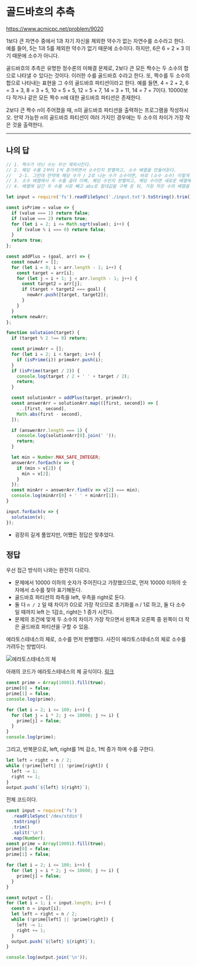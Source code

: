 # 골드바흐의 추측

https://www.acmicpc.net/problem/9020

1보다 큰 자연수 중에서  1과 자기 자신을 제외한 약수가 없는 자연수를 소수라고 한다. 예를 들어, 5는 1과 5를 제외한 약수가 없기 때문에 소수이다. 하지만, 6은 6 = 2 × 3 이기 때문에 소수가 아니다.

골드바흐의 추측은 유명한 정수론의 미해결 문제로, 2보다 큰 모든 짝수는 두 소수의 합으로 나타낼 수 있다는 것이다. 이러한 수를 골드바흐 수라고 한다. 또, 짝수를 두 소수의 합으로 나타내는 표현을 그 수의 골드바흐 파티션이라고 한다. 예를 들면, 4 = 2 + 2, 6 = 3 + 3, 8 = 3 + 5, 10 = 5 + 5, 12 = 5 + 7, 14 = 3 + 11, 14 = 7 + 7이다. 10000보다 작거나 같은 모든 짝수 n에 대한 골드바흐 파티션은 존재한다.

2보다 큰 짝수 n이 주어졌을 때, n의 골드바흐 파티션을 출력하는 프로그램을 작성하시오. 만약 가능한 n의 골드바흐 파티션이 여러 가지인 경우에는 두 소수의 차이가 가장 작은 것을 출력한다.

---

## 나의 답

``` js
// 1. 짝수가 아닌 수는 우선 제외시킨다.
// 2. 해당 수를 2부터 1씩 증가하면서 소수인지 판별하고, 소수 배열을 만들어둔다.
//   2-1. 그런데 만약에 해당 수가 / 2로 나눈 수가 소수이면, 바로 (소수 소수) 이렇게 return 한다. 이유는, 가장 차가 적은 소수이기 때문.
// 3. 소수 배열에서 두 수를 골라 더해, 해당 수인지 판별하고, 해당 수이면 새로운 배열에 담아둔다.
// 4. 배열에 담긴 두 수를 서로 빼고 abs로 절대값을 구해 둔 뒤, 가장 작은 수의 배열을 return 한다.

let input = require('fs').readFileSync('./input.txt').toString().trim().split('\n').map(Number);

const isPrime = value => {
  if (value === 1) return false;
  if (value === 2) return true;
  for (let i = 2; i <= Math.sqrt(value); i++) {
    if (value % i === 0) return false;
  }
  return true;
};

const addPlus = (goal, arr) => {
  const newArr = [];
  for (let i = 0; i < arr.length - 1; i++) {
    const target = arr[i];
    for (let j = i + 1; j < arr.length - 1; j++) {
      const target2 = arr[j];
      if (target + target2 === goal) {
        newArr.push([target, target2]);
      }
    }
  }
  return newArr;
};

function solutaion(target) {
  if (target % 2 !== 0) return;

  const primeArr = [];
  for (let i = 2; i < target; i++) {
    if (isPrime(i)) primeArr.push(i);
  }
  if (isPrime(target / 2)) {
    console.log(target / 2 + ' ' + target / 2);
    return;
  }

  const solutionArr = addPlus(target, primeArr);
  const answerArr = solutionArr.map(([first, second]) => [
    ...[first, second],
    Math.abs(first - second),
  ]);

  if (answerArr.length === 1) {
    console.log(solutionArr[0].join(' '));
    return;
  }

  let min = Number.MAX_SAFE_INTEGER;
  answerArr.forEach(v => {
    if (min > v[2]) {
      min = v[2];
    }
  });
  const minArr = answerArr.find(v => v[2] === min);
  console.log(minArr[0] + ' ' + minArr[1]);
}

input.forEach(v => {
  solutaion(v);
});
```

- 굉장히 길게 풀었지만, 어쨌든 정답은 맞추었다.

## 정답

우선 접근 방식이 나와는 완전히 다르다.

- 문제에서 10000 이하의 숫자가 주어진다고 가장했으므로, 먼저 10000 이하의 숫자에서 소수를 찾아 표기해둔다.
- 골드바흐 파티션의 좌측을 left, 우측을 right로 둔다.
- 둘 다 `n / 2` 일 때 차이가 0으로 가장 작으므로 초기화를 n / 1로 하고, 둘 다 소수 일 때까지 left 는 1감소, right는 1 증가 시킨다.
- 문제의 조건에 맞게 두 소수의 차이가 가장 작으면서 왼쪽과 오른쪽 중 왼쪽이 더 작은 골드바흐 파티션을 구할 수 있음.

에라토스테네스의 체로, 소수를 먼저 판별했다. 사진이 에라토스테네스의 체로 소수를 가려두는 방법이다.

![에라토스테네스의 체](https://github.com/pozafly/algorithm-practice/assets/59427983/17c405fd-04f7-4879-90e8-b70ba77698d1)

아래의 코드가 에라토스테네스의 체 공식이다. [링크](https://gurtn.tistory.com/103)

```js
const prime = Array(10001).fill(true);
prime[0] = false;
prime[1] = false;
console.log(prime);

for (let i = 2; i <= 100; i++) {
  for (let j = i * 2; j <= 10000; j += i) {
    prime[j] = false;
  }
}
console.log(prime);
```

그리고, 반복문으로, left, right를 1씩 감소, 1씩 증가 하며 수를 구한다.

```js
let left = right = n / 2;
while (!prime[left] || !prime[right]) {
  left -= 1;
  right += 1;
}
output.push(`${left} ${right}`);
```

전체 코드이다.

```js
const input = require('fs')
  .readFileSync('/dev/stdin')
  .toString()
  .trim()
  .split('\n')
  .map(Number);
const prime = Array(10001).fill(true);
prime[0] = false;
prime[1] = false;

for (let i = 2; i <= 100; i++) {
  for (let j = i * 2; j <= 10000; j += i) {
    prime[j] = false;
  }
}

const output = [];
for (let i = 1; i < input.length; i++) {
  const n = input[i];
  let left = right = n / 2;
  while (!prime[left] || !prime[right]) {
    left -= 1;
    right += 1;
  }
  output.push(`${left} ${right}`);
}

console.log(output.join('\n'));
```

